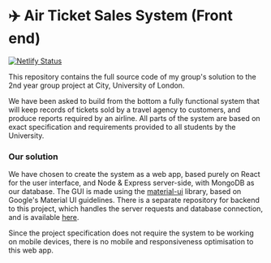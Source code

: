 # :airplane: Air Ticket Sales System (Front end)

[![Netlify Status](https://api.netlify.com/api/v1/badges/b3cc5e5c-2cb3-4899-8565-fc0d27198284/deploy-status)](https://app.netlify.com/sites/ats-group6/deploys)


This repository contains the full source code of my group's solution to the 2nd year group project at City, University of London.

We have been asked to build from the bottom a fully functional system that will keep records of tickets sold by a travel agency to customers, and produce reports required by an airline. All parts of the system are based on exact specification and requirements provided to all students by the University.

### Our solution

We have chosen to create the system as a web app, based purely on React for the user interface, and Node & Express server-side, with MongoDB as our database. The GUI is made using the [material-ui](http://material-ui.com) library, based on Google's Material UI guidelines. There is a separate repository for backend to this project, which handles the server requests and database connection, and is available [here](https://github.com/PiotrRut/ATSBackend).

Since the project specification does not require the system to be working on mobile devices, there is no mobile and responsiveness optimisation to this web app.
